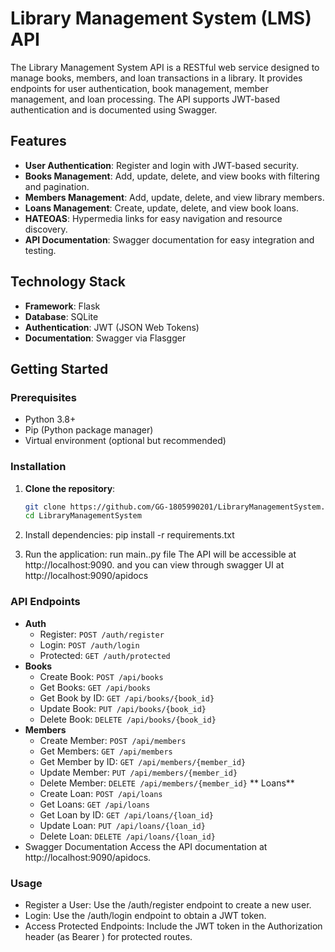 # Library Management System (LMS) API

The Library Management System API is a RESTful web service designed to manage books, members, and loan transactions in a library. It provides endpoints for user authentication, book management, member management, and loan processing. The API supports JWT-based authentication and is documented using Swagger.

## Features

- **User Authentication**: Register and login with JWT-based security.
- **Books Management**: Add, update, delete, and view books with filtering and pagination.
- **Members Management**: Add, update, delete, and view library members.
- **Loans Management**: Create, update, delete, and view book loans.
- **HATEOAS**: Hypermedia links for easy navigation and resource discovery.
- **API Documentation**: Swagger documentation for easy integration and testing.

## Technology Stack

- **Framework**: Flask
- **Database**: SQLite
- **Authentication**: JWT (JSON Web Tokens)
- **Documentation**: Swagger via Flasgger

## Getting Started

### Prerequisites

- Python 3.8+
- Pip (Python package manager)
- Virtual environment (optional but recommended)

### Installation

1. **Clone the repository**:

   ```bash
   git clone https://github.com/GG-1805990201/LibraryManagementSystem.git
   cd LibraryManagementSystem
2. Install dependencies:
  pip install -r requirements.txt
3. Run the application:
   run main..py file
The API will be accessible at http://localhost:9090.
and you can view through swagger UI at http://localhost:9090/apidocs

### API Endpoints
- **Auth**
  - Register: `POST /auth/register`
  - Login: `POST /auth/login`
  - Protected: `GET /auth/protected`
- **Books**
  - Create Book: `POST /api/books`
  - Get Books: `GET /api/books`
  - Get Book by ID: `GET /api/books/{book_id}`
  - Update Book: `PUT /api/books/{book_id}`
  - Delete Book: `DELETE /api/books/{book_id}`
- **Members**
    - Create Member: `POST /api/members`
    - Get Members: `GET /api/members`
    - Get Member by ID: `GET /api/members/{member_id}`
    - Update Member: `PUT /api/members/{member_id}`
    - Delete Member: `DELETE /api/members/{member_id}`
** Loans**
    - Create Loan: `POST /api/loans`
    - Get Loans: `GET /api/loans`
    - Get Loan by ID: `GET /api/loans/{loan_id}`
    - Update Loan: `PUT /api/loans/{loan_id}`
    - Delete Loan: `DELETE /api/loans/{loan_id}`
- Swagger Documentation
Access the API documentation at http://localhost:9090/apidocs.

### Usage

- Register a User: Use the /auth/register endpoint to create a new user.
- Login: Use the /auth/login endpoint to obtain a JWT token.
- Access Protected Endpoints: Include the JWT token in the Authorization header (as Bearer <token>) for protected routes.
